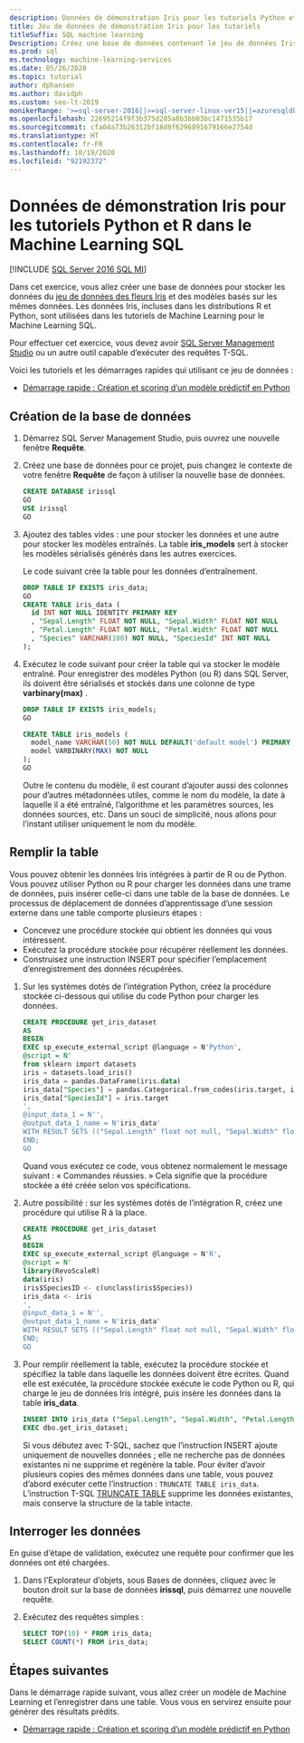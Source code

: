 ```yaml
---
description: Données de démonstration Iris pour les tutoriels Python et R dans le Machine Learning SQL
title: Jeu de données de démonstration Iris pour les tutoriels
titleSuffix: SQL machine learning
Description: Créez une base de données contenant le jeu de données Iris et des modèles prédictifs. Ce jeu de données est utilisé dans les tutoriels R et Python avec le Machine Learning SQL.
ms.prod: sql
ms.technology: machine-learning-services
ms.date: 05/26/2020
ms.topic: tutorial
author: dphansen
ms.author: davidph
ms.custom: seo-lt-2019
monikerRange: '>=sql-server-2016||>=sql-server-linux-ver15||=azuresqldb-mi-current||=sqlallproducts-allversions'
ms.openlocfilehash: 22695214f9f3b375d285a8b3bb03bc1471535b17
ms.sourcegitcommit: cfa04a73b26312bf18d8f6296891679166e2754d
ms.translationtype: HT
ms.contentlocale: fr-FR
ms.lasthandoff: 10/19/2020
ms.locfileid: "92192372"
---
```

# <a name="iris-demo-data-for-python-and-r-tutorials-with-sql-machine-learning"></a>Données de démonstration Iris pour les tutoriels Python et R dans le Machine Learning SQL
[!INCLUDE [SQL Server 2016 SQL MI](../../includes/applies-to-version/sqlserver2016-asdbmi.md)]

Dans cet exercice, vous allez créer une base de données pour stocker les données du [jeu de données des fleurs Iris](https://en.wikipedia.org/wiki/Iris_flower_data_set) et des modèles basés sur les mêmes données. Les données Iris, incluses dans les distributions R et Python, sont utilisées dans les tutoriels de Machine Learning pour le Machine Learning SQL.

Pour effectuer cet exercice, vous devez avoir [SQL Server Management Studio](../../ssms/download-sql-server-management-studio-ssms.md) ou un autre outil capable d’exécuter des requêtes T-SQL.

Voici les tutoriels et les démarrages rapides qui utilisant ce jeu de données :

+ [Démarrage rapide : Création et scoring d’un modèle prédictif en Python](quickstart-python-train-score-model.md)

## <a name="create-the-database"></a>Création de la base de données

1. Démarrez SQL Server Management Studio, puis ouvrez une nouvelle fenêtre **Requête**.  

2. Créez une base de données pour ce projet, puis changez le contexte de votre fenêtre **Requête** de façon à utiliser la nouvelle base de données.

    ```sql
    CREATE DATABASE irissql
    GO
    USE irissql
    GO
    ```

3. Ajoutez des tables vides : une pour stocker les données et une autre pour stocker les modèles entraînés. La table **iris_models** sert à stocker les modèles sérialisés générés dans les autres exercices.

    Le code suivant crée la table pour les données d’entraînement.

    ```sql
    DROP TABLE IF EXISTS iris_data;
    GO
    CREATE TABLE iris_data (
      id INT NOT NULL IDENTITY PRIMARY KEY
      , "Sepal.Length" FLOAT NOT NULL, "Sepal.Width" FLOAT NOT NULL
      , "Petal.Length" FLOAT NOT NULL, "Petal.Width" FLOAT NOT NULL
      , "Species" VARCHAR(100) NOT NULL, "SpeciesId" INT NOT NULL
    );
    ```

4. Exécutez le code suivant pour créer la table qui va stocker le modèle entraîné. Pour enregistrer des modèles Python (ou R) dans SQL Server, ils doivent être sérialisés et stockés dans une colonne de type **varbinary(max)** .

    ```sql
    DROP TABLE IF EXISTS iris_models;
    GO

    CREATE TABLE iris_models (
      model_name VARCHAR(50) NOT NULL DEFAULT('default model') PRIMARY KEY,
      model VARBINARY(MAX) NOT NULL
    );
    GO
    ```

    Outre le contenu du modèle, il est courant d’ajouter aussi des colonnes pour d’autres métadonnées utiles, comme le nom du modèle, la date à laquelle il a été entraîné, l’algorithme et les paramètres sources, les données sources, etc. Dans un souci de simplicité, nous allons pour l’instant utiliser uniquement le nom du modèle.

## <a name="populate-the-table"></a>Remplir la table

Vous pouvez obtenir les données Iris intégrées à partir de R ou de Python. Vous pouvez utiliser Python ou R pour charger les données dans une trame de données, puis insérer celle-ci dans une table de la base de données. Le processus de déplacement de données d’apprentissage d’une session externe dans une table comporte plusieurs étapes :

+ Concevez une procédure stockée qui obtient les données qui vous intéressent.
+ Exécutez la procédure stockée pour récupérer réellement les données.
+ Construisez une instruction INSERT pour spécifier l’emplacement d’enregistrement des données récupérées.

1. Sur les systèmes dotés de l’intégration Python, créez la procédure stockée ci-dessous qui utilise du code Python pour charger les données.

    ```sql
    CREATE PROCEDURE get_iris_dataset
    AS
    BEGIN
    EXEC sp_execute_external_script @language = N'Python', 
    @script = N'
    from sklearn import datasets
    iris = datasets.load_iris()
    iris_data = pandas.DataFrame(iris.data)
    iris_data["Species"] = pandas.Categorical.from_codes(iris.target, iris.target_names)
    iris_data["SpeciesId"] = iris.target
    ', 
    @input_data_1 = N'', 
    @output_data_1_name = N'iris_data'
    WITH RESULT SETS (("Sepal.Length" float not null, "Sepal.Width" float not null, "Petal.Length" float not null, "Petal.Width" float not null, "Species" varchar(100) not null, "SpeciesId" int not null));
    END;
    GO
    ```

    Quand vous exécutez ce code, vous obtenez normalement le message suivant : « Commandes réussies. » Cela signifie que la procédure stockée a été créée selon vos spécifications.

2. Autre possibilité : sur les systèmes dotés de l’intégration R, créez une procédure qui utilise R à la place.

    ```sql
    CREATE PROCEDURE get_iris_dataset
    AS
    BEGIN
    EXEC sp_execute_external_script @language = N'R', 
    @script = N'
    library(RevoScaleR)
    data(iris)
    iris$SpeciesID <- c(unclass(iris$Species))
    iris_data <- iris
    ', 
    @input_data_1 = N'', 
    @output_data_1_name = N'iris_data'
    WITH RESULT SETS (("Sepal.Length" float not null, "Sepal.Width" float not null, "Petal.Length" float not null, "Petal.Width" float not null, "Species" varchar(100) not null, "SpeciesId" int not null));
    END;
    GO
    ```

3. Pour remplir réellement la table, exécutez la procédure stockée et spécifiez la table dans laquelle les données doivent être écrites. Quand elle est exécutée, la procédure stockée exécute le code Python ou R, qui charge le jeu de données Iris intégré, puis insère les données dans la table **iris_data**.

    ```sql
    INSERT INTO iris_data ("Sepal.Length", "Sepal.Width", "Petal.Length", "Petal.Width", "Species", "SpeciesId")
    EXEC dbo.get_iris_dataset;
    ```

    Si vous débutez avec T-SQL, sachez que l’instruction INSERT ajoute uniquement de nouvelles données ; elle ne recherche pas de données existantes ni ne supprime et regénère la table. Pour éviter d’avoir plusieurs copies des mêmes données dans une table, vous pouvez d’abord exécuter cette l’instruction : `TRUNCATE TABLE iris_data`. L’instruction T-SQL [TRUNCATE TABLE](../../t-sql/statements/truncate-table-transact-sql.md) supprime les données existantes, mais conserve la structure de la table intacte.

## <a name="query-the-data"></a>Interroger les données

En guise d’étape de validation, exécutez une requête pour confirmer que les données ont été chargées.

1. Dans l’Explorateur d’objets, sous Bases de données, cliquez avec le bouton droit sur la base de données **irissql**, puis démarrez une nouvelle requête.

2. Exécutez des requêtes simples :

    ```sql
    SELECT TOP(10) * FROM iris_data;
    SELECT COUNT(*) FROM iris_data;
    ```

## <a name="next-steps"></a>Étapes suivantes

Dans le démarrage rapide suivant, vous allez créer un modèle de Machine Learning et l’enregistrer dans une table. Vous vous en servirez ensuite pour générer des résultats prédits.

+ [Démarrage rapide : Création et scoring d’un modèle prédictif en Python](quickstart-python-train-score-model.md)